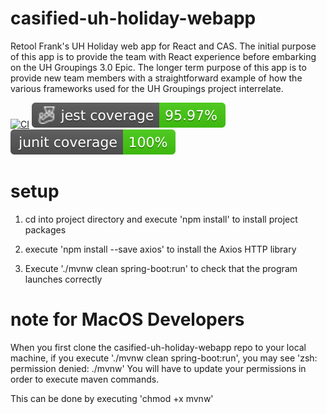 # casified-uh-holiday-webapp
Retool Frank's UH Holiday web app for React and CAS.  The initial purpose of this app is to provide the team with React experience before embarking on the UH Groupings 3.0 Epic.  The longer term purpose of this app is to provide new team members with a straightforward example of how the various frameworks used for the UH Groupings project interrelate.

[![CI](https://github.com/uhawaii-system-its-ti-iam/casified-uh-holiday-webapp/actions/workflows/CI.yml/badge.svg)](https://github.com/uhawaii-system-its-ti-iam/casified-uh-holiday-webapp/actions/workflows/CI.yml)
![Jest coverage](https://github.com/uhawaii-system-its-ti-iam/casified-uh-holiday-webapp/blob/badges/badges/coverage-jest%20coverage.svg)
![Junit Coverage](https://github.com/uhawaii-system-its-ti-iam/casified-uh-holiday-webapp/blob/badges/badges/jacoco.svg)

# setup
1. cd into project directory and execute 'npm install' to install project packages

2. execute 'npm install --save axios' to install the Axios HTTP library

3. Execute './mvnw clean spring-boot:run' to check that the program launches correctly

# note for MacOS Developers
When you first clone the casified-uh-holiday-webapp repo to your local machine, if you execute './mvnw clean spring-boot:run', you may see 'zsh: permission denied: ./mvnw' You will have to update your permissions in order to execute maven commands. 

This can be done by executing 'chmod +x mvnw'
